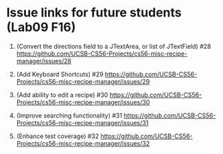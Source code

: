 # Issue links for future students (Lab09 F16) #

1. (Convert the directions field to a JTextArea, or list of JTextField) #28
https://github.com/UCSB-CS56-Projects/cs56-misc-recipe-manager/issues/28

2. (Add Keyboard Shortcuts) #29
https://github.com/UCSB-CS56-Projects/cs56-misc-recipe-manager/issues/29

3. (Add ability to edit a recipe) #30
https://github.com/UCSB-CS56-Projects/cs56-misc-recipe-manager/issues/30

4. (Improve searching functionality) #31
https://github.com/UCSB-CS56-Projects/cs56-misc-recipe-manager/issues/31

5. (Enhance test coverage) #32
https://github.com/UCSB-CS56-Projects/cs56-misc-recipe-manager/issues/32

